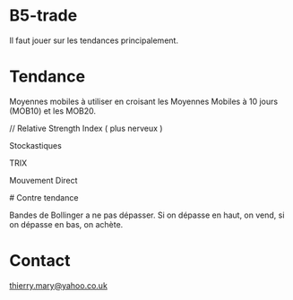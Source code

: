 # B5-trade

Il faut jouer sur les tendances principalement.

# Tendance

Moyennes mobiles à utiliser en croisant les Moyennes Mobiles à 10 jours (MOB10) et les MOB20.

// Relative Strength Index ( plus nerveux )

Stockastiques

TRIX

Mouvement Direct

# Contre tendance

Bandes de Bollinger a ne pas dépasser. Si on dépasse en haut, on vend, si on dépasse en bas, on achète.

# Contact

thierry.mary@yahoo.co.uk